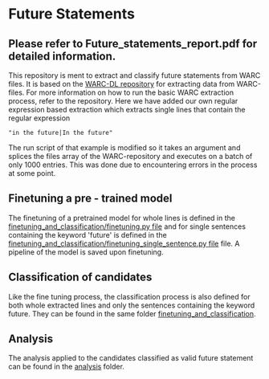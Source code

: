 # Future Statements



## Please refer to Future_statements_report.pdf for detailed information.




This repository is ment to extract and classify future statements from WARC files.
It is based on the  [WARC-DL repository](https://github.com/webis-de/WARC-DL/) for extracting data from WARC-files. 
For more information on how to run the basic WARC extraction process, refer to the repository. Here we have added
our own regular expression based extraction which extracts single lines that contain the regular expression 
```regexp
"in the future|In the future"
```
The run script of that example is modified so it takes an argument and splices the files array of the WARC-repository 
and executes on a batch of only 1000 entries. This was done due to encountering errors in the process at some point.

## Finetuning a pre - trained model
The finetuning of a pretrained model for whole lines is defined in the 
[finetuning_and_classification/finetuning.py file](finetuning_and_classification/finetuning.py) and for single sentences
containing the keyword 'future' is defined in the
[finetuning_and_classification/finetuning_single_sentence.py file](finetuning_and_classification/finetuning_single_sentence.py)
file. A pipeline of the model is saved upon finetuning.

## Classification of candidates
Like the fine tuning process, the classification process is also defined for both whole extracted lines and only the 
sentences containing the keyword future. They can be found in the same folder 
[finetuning_and_classification](finetuning_and_classification). 


## Analysis
The analysis applied to the candidates classified as valid future statement can be found in the 
[analysis](analysis) folder.
